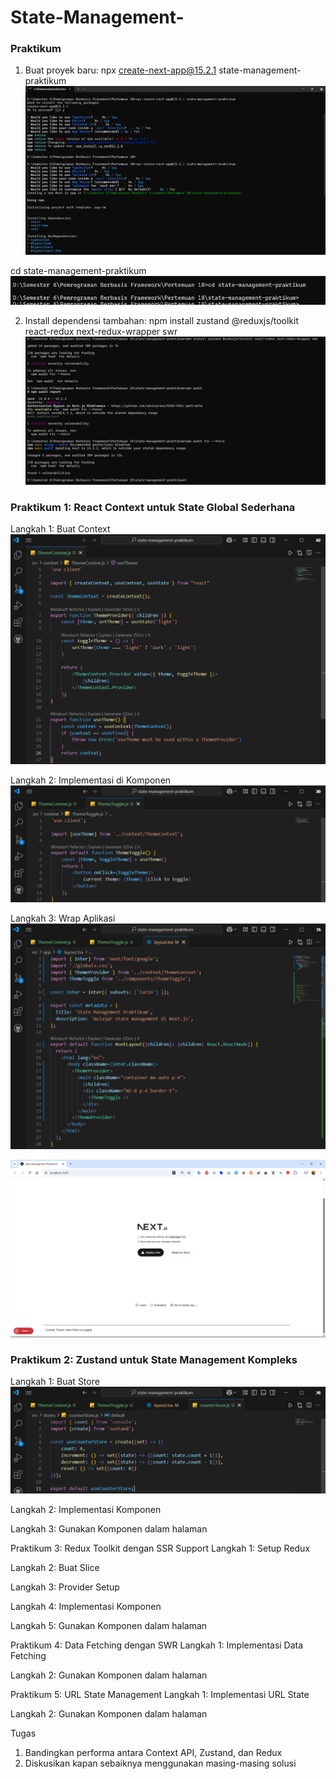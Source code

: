 # State-Management-


### Praktikum
1.	Buat proyek baru:
npx create-next-app@15.2.1 state-management-praktikum
![Praktikum](./images/prak-1.png)

cd state-management-praktikum
![Praktikum](./images/prak-2.png)

2.	Install dependensi tambahan:
npm install zustand @reduxjs/toolkit react-redux next-redux-wrapper swr
![Praktikum](./images/prak-3.png)


### Praktikum 1: React Context untuk State Global Sederhana
Langkah 1: Buat Context
![Praktikum](./images/prak1-1.png)
 
Langkah 2: Implementasi di Komponen
![Praktikum](./images/prak1-2.png)
 
Langkah 3: Wrap Aplikasi
![Praktikum](./images/prak1-3.png)

![Praktikum](./images/prak1-4.png)

 

### Praktikum 2: Zustand untuk State Management Kompleks
Langkah 1: Buat Store
![Praktikum](./images/prak2-1.png)

Langkah 2: Implementasi Komponen
 
Langkah 3: Gunakan Komponen dalam halaman
 
 
Praktikum 3: Redux Toolkit dengan SSR Support
Langkah 1: Setup Redux
 
Langkah 2: Buat Slice
 


Langkah 3: Provider Setup
 
Langkah 4: Implementasi Komponen
 
Langkah 5: Gunakan Komponen dalam halaman
 
 
Praktikum 4: Data Fetching dengan SWR
Langkah 1: Implementasi Data Fetching
 
Langkah 2: Gunakan Komponen dalam halaman
 
 
Praktikum 5: URL State Management
Langkah 1: Implementasi URL State
 
Langkah 2: Gunakan Komponen dalam halaman
 
 
Tugas
1.	Bandingkan performa antara Context API, Zustand, dan Redux
2.	Diskusikan kapan sebaiknya menggunakan masing-masing solusi
